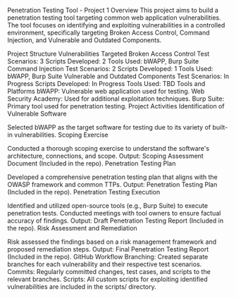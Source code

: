 Penetration Testing Tool - Project 1
Overview
This project aims to build a penetration testing tool targeting common web application vulnerabilities. The tool focuses on identifying and exploiting vulnerabilities in a controlled environment, specifically targeting Broken Access Control, Command Injection, and Vulnerable and Outdated Components.

Project Structure
Vulnerabilities Targeted
Broken Access Control
Test Scenarios: 3
Scripts Developed: 2
Tools Used: bWAPP, Burp Suite
Command Injection
Test Scenarios: 2
Scripts Developed: 1
Tools Used: bWAPP, Burp Suite
Vulnerable and Outdated Components
Test Scenarios: In Progress
Scripts Developed: In Progress
Tools Used: TBD
Tools and Platforms
bWAPP: Vulnerable web application used for testing.
Web Security Academy: Used for additional exploitation techniques.
Burp Suite: Primary tool used for penetration testing.
Project Activities
Identification of Vulnerable Software

Selected bWAPP as the target software for testing due to its variety of built-in vulnerabilities.
Scoping Exercise

Conducted a thorough scoping exercise to understand the software's architecture, connections, and scope.
Output: Scoping Assessment Document (Included in the repo).
Penetration Testing Plan

Developed a comprehensive penetration testing plan that aligns with the OWASP framework and common TTPs.
Output: Penetration Testing Plan (Included in the repo).
Penetration Testing Execution

Identified and utilized open-source tools (e.g., Burp Suite) to execute penetration tests.
Conducted meetings with tool owners to ensure factual accuracy of findings.
Output: Draft Penetration Testing Report (Included in the repo).
Risk Assessment and Remediation

Risk assessed the findings based on a risk management framework and proposed remediation steps.
Output: Final Penetration Testing Report (Included in the repo).
GitHub Workflow
Branching: Created separate branches for each vulnerability and their respective test scenarios.
Commits: Regularly committed changes, test cases, and scripts to the relevant branches.
Scripts: All custom scripts for exploiting identified vulnerabilities are included in the scripts/ directory.
